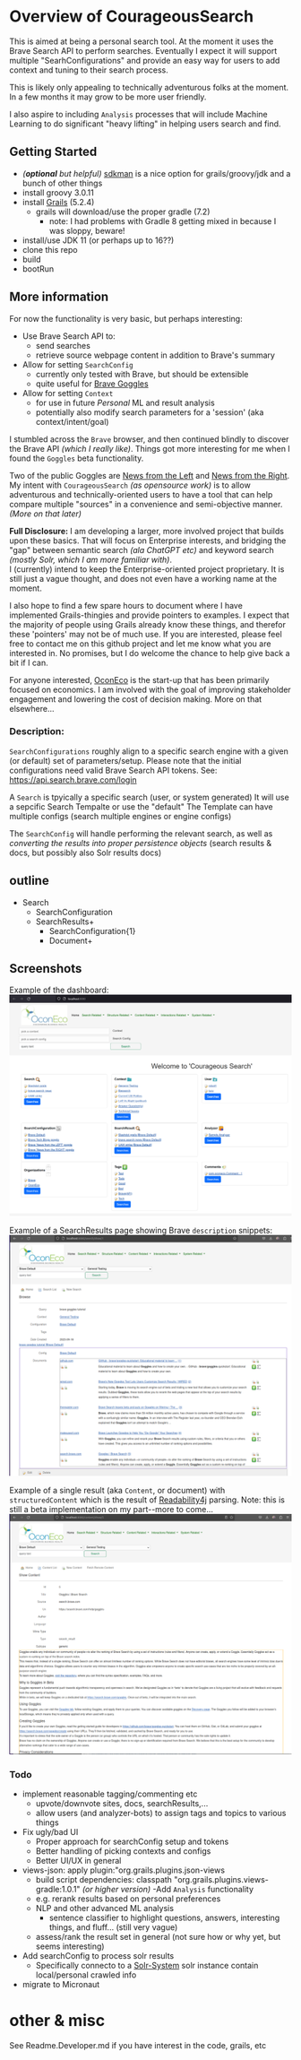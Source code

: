 # Overview of CourageousSearch
This is aimed at being a personal search tool. At the moment it uses the Brave Search API to perform searches. 
Eventually I expect it will support multiple "SearhConfigurations" and provide an easy way for users to add context and tuning to their search process.

This is likely only appealing to technically adventurous folks at the moment. In a few months it may grow to be more user friendly.

I also aspire to including `Analysis` processes that will include Machine Learning to do significant "heavy lifting" in helping users search and find.

## Getting Started
- _(**optional** but helpful)_ [sdkman](https://sdkman.io/install) is a nice option for grails/groovy/jdk and a bunch of other things
- install groovy 3.0.11
- install [Grails](https://grails.org/) (5.2.4)  
  - grails will download/use the proper gradle (7.2)  
    - note: I had problems with Gradle 8 getting mixed in because I was sloppy, beware! 
- install/use JDK 11 (or perhaps up to 16??)
- clone this repo
- build
- bootRun

## More information
For now the functionality is very basic, but perhaps interesting:
- Use Brave Search API to:
  - send searches
  - retrieve source webpage content in addition to Brave's summary
- Allow for setting `SearchConfig`
  - currently only tested with Brave, but should be extensible
  - quite useful for [Brave Goggles](https://github.com/brave/goggles-quickstart) 
- Allow for setting `Context`
  - for use in future _Personal_ ML and result analysis
  - potentially also modify search parameters for a 'session' (aka context/intent/goal)



I stumbled across the `Brave` browser, and then continued blindly to discover the Brave API _(which I really like)_. 
Things got more interesting for me when I found the `Goggles` beta functionality. 

Two of the public Goggles are [News from the Left](https://raw.githubusercontent.com/allsides-news/brave-goggles/main/left.goggles) and [News from the Right](https://raw.githubusercontent.com/allsides-news/brave-goggles/main/right.goggles). 
My intent with `CourageousSearch` _(as opensource work)_ is to allow adventurous and technically-oriented users to have a tool that can help compare multiple "sources"
in a convenience and semi-objective manner. _(More on that later)_  


**Full Disclosure:** 
I am developing a larger, more involved project that builds upon these basics. That will focus on Enterprise interests, 
and bridging the "gap" between semantic search _(ala ChatGPT etc)_ and keyword search _(mostly Solr, which I am more familiar with)_.  
I (currently) intend to keep the Enterprise-oriented project proprietary. It is still just a vague thought, and does not even have a working name at the moment.

I also hope to find a few spare hours to document where I have implemented Grails-thingies and provide pointers to examples. I expect that the majority of people using Grails already know these things, and therefor these 'pointers' may not be of much use. If you are interested, please feel free to contact me on this github project and let me know what you are interested in. No promises, but I do welcome the chance to help give back a bit if I can.

For anyone interested, [OconEco](http://www.oconeco.com) is the start-up that has been primarily focused on economics. 
I am involved with the goal of improving stakeholder engagement and lowering the cost of decision making. More on that elsewhere...   

### Description:

`SearchConfigurations` roughly align to a specific search engine with a given (or default) set of parameters/setup. Please note that the initial configurations need valid Brave Search API tokens.
See: https://api.search.brave.com/login

A `Search` is tpyically a specific search (user, or system generated)
It will use a sepcific Search Tempalte or use the "default"
The Template can have multiple configs (search multiple engines or engine configs)

The `SearchConfig` will handle performing the relevant search,
as well as _converting the results into proper persistence objects_ (search results & docs, but possibly also Solr results docs)

## outline

- Search
  - SearchConfiguration 
  - SearchResults+
    - SearchConfiguration{1}
    - Document+


## Screenshots
Example of the dashboard:
![Sample Dashboard](./documentation/dashboard.png)

Example of a SearchResults page showing Brave `description` snippets:
![Search with Results](./documentation/searchShow.png)

Example of a single result (aka `Content`, or document) with `structuredContent` which is the result of [Readability4j](https://github.com/dankito/Readability4J) parsing.
Note: this is still a beta implementation on my part--more to come...
![Result Content with parsed (Readablity4j) structuredContent](./documentation/contentShow.png)

### Todo
- implement reasonable tagging/commenting etc
  - upvote/downvote sites, docs, searchResults,...
  - allow users (and analyzer-bots) to assign tags and topics to various things
- Fix ugly/bad UI
  - Proper approach for searchConfig setup and tokens
  - Better handling of picking contexts and configs
  - Better UI/UX in general
- views-json: apply plugin:"org.grails.plugins.json-views
  - build script dependencies:  classpath "org.grails.plugins.views-gradle:1.0.1"  _(or higher version)_
-Add `Analysis` functionality
  - e.g. rerank results based on personal preferences
  - NLP and other advanced ML analysis
    - sentence classifier to highlight questions, answers, interesting things, and fluff... (still very vague)
  - assess/rank the result set in general (not sure how or why yet, but seems interesting)
- Add searchConfig to process solr results
  - Specifically connecto to a [Solr-System](https://github.com/seanoc5/solr-system) solr instance contain local/personal crawled info
- migrate to Micronaut


# other & misc
See Readme.Developer.md if you have interest in the code, grails, etc
